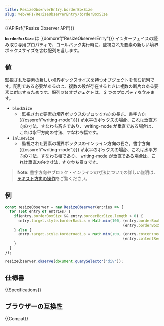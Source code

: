 ```yaml
---
title: ResizeObserverEntry.borderBoxSize
slug: Web/API/ResizeObserverEntry/borderBoxSize
---
```


{{APIRef("Resize Observer API")}}

**`borderBoxSize`** は {{domxref("ResizeObserverEntry")}} インターフェイスの読み取り専用プロパティで、コールバック実行時に、監視された要素の新しい境界ボックスサイズを含む配列を返します。

## 値

監視された要素の新しい境界ボックスサイズを持つオブジェクトを含む配列です。配列である必要があるのは、複数の段が存在するときに複数の断片のある要素に対応するためです。配列の各オブジェクトは、 2 つのプロパティを含みます。

- `blockSize`
  - : 監視された要素の境界ボックスのブロック方向の長さ。書字方向 ({{cssxref("writing-mode")}}) が水平のボックスの場合、これは垂直方向の寸法、すなわち高さであり、 writing-mode が垂直である場合は、これは水平方向の寸法、すなわち幅です。
- `inlineSize`
  - : 監視された要素の境界ボックスのインライン方向の長さ。書字方向 ({{cssxref("writing-mode")}}) が水平のボックスの場合、これは水平方向の寸法、すなわち幅であり、 writing-mode が垂直である場合は、これは垂直方向の寸法、すなわち高さです。

> **Note:** 書字方向やブロック・インラインの寸法についての詳しい説明は、[テキスト方向の操作](/ja/docs/Learn/CSS/Building_blocks/Handling_different_text_directions)をご覧ください。

## 例

```js
const resizeObserver = new ResizeObserver(entries => {
  for (let entry of entries) {
    if(entry.borderBoxSize && entry.borderBoxSize.length > 0) {
      entry.target.style.borderRadius = Math.min(100, (entry.borderBoxSize[0].inlineSize/10) +
                                                      (entry.borderBoxSize[0].blockSize/10)) + 'px';
    } else {
      entry.target.style.borderRadius = Math.min(100, (entry.contentRect.width/10) +
                                                      (entry.contentRect.height/10)) + 'px';
    }
  }
});

resizeObserver.observe(document.querySelector('div'));
```

## 仕様書

{{Specifications}}

## ブラウザーの互換性

{{Compat}}
